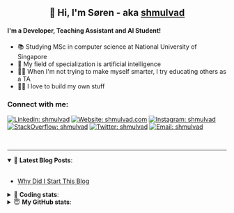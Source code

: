 <h2 align="center">
	👋 Hi, I'm Søren - aka <a href="https://shmulvad.com">shmulvad</a>
</h2>

#### I'm a Developer, Teaching Assistant and AI Student!
- 📚 Studying MSc in computer science at National University of Singapore
- 🧠 My field of specialization is artificial intelligence
- 👨‍🏫 When I'm not trying to make myself smarter, I try educating others as a TA
- 👨‍💻 I love to build my own stuff

### Connect with me:

[![Linkedin: shmulvad](https://img.shields.io/badge/shmulvad-blue?style=flat&logo=Linkedin&logoColor=white)][linkedin]
[![Website: shmulvad.com](https://img.shields.io/badge/shmulvad.com-47CCCC?&style=flat&logo=Google-Chrome&logoColor=white)][website]
[![Instagram: shmulvad](https://img.shields.io/badge/-@shmulvad-purple?style=flat&logo=Instagram&logoColor=white)][instagram]
[![StackOverflow: shmulvad](https://img.shields.io/badge/shmulvad-FE7A16?style=flat&logo=stack-overflow&logoColor=white)][stackOverflow]
[![Twitter: shmulvad](https://img.shields.io/badge/@shmulvad-1ca0f1?style=flat&logo=twitter&logoColor=white)][twitter]
[![Email: shmulvad](https://img.shields.io/badge/shmulvad-D14836?style=flat&logo=gmail&logoColor=white)][mail]

<br />

---

<details open>
 <summary>📕 <b>Latest Blog Posts</b>: </summary>

<br>

<!-- BLOG-POST-LIST:START -->
- [Why Did I Start This Blog](https://shmulvad.com/blog/why-did-start-this-blog)
<!-- BLOG-POST-LIST:END -->

</details>

<!-- --- -->

<details>
 <summary>🤖 <b>Coding stats</b>: </summary>

<br>

<!--START_SECTION:waka-->
**I'm a Night 🦉** 

```text
🌞 Morning    83 commits     ██░░░░░░░░░░░░░░░░░░░░░░░   8.72% 
🌆 Daytime    353 commits    █████████░░░░░░░░░░░░░░░░   37.08% 
🌃 Evening    323 commits    ████████░░░░░░░░░░░░░░░░░   33.93% 
🌙 Night      193 commits    █████░░░░░░░░░░░░░░░░░░░░   20.27%

```


📊 **This Week I Spent My Time On** 

```text
💬 Programming Languages: 
Python                   22 hrs 28 mins      ███████████████░░░░░░░░░░   59.72% 
Other                    5 hrs 2 mins        ███░░░░░░░░░░░░░░░░░░░░░░   13.4% 
HTML                     4 hrs 19 mins       ███░░░░░░░░░░░░░░░░░░░░░░   11.51% 
JavaScript               1 hr 56 mins        █░░░░░░░░░░░░░░░░░░░░░░░░   5.17% 
SQL                      1 hr 27 mins        █░░░░░░░░░░░░░░░░░░░░░░░░   3.89%

🔥 Editors: 
VS Code                  31 hrs 48 mins      █████████████████████░░░░   84.57% 
Zsh                      4 hrs 49 mins       ███░░░░░░░░░░░░░░░░░░░░░░   12.83% 
Sublime Text             58 mins             ░░░░░░░░░░░░░░░░░░░░░░░░░   2.6%

🐱‍💻 Projects: 
overvaagning             14 hrs 35 mins      █████████░░░░░░░░░░░░░░░░   38.79% 
overvaagning-sender      6 hrs 39 mins       ████░░░░░░░░░░░░░░░░░░░░░   17.7% 
ps1                      6 hrs 14 mins       ████░░░░░░░░░░░░░░░░░░░░░   16.58% 
faktanet                 5 hrs 35 mins       ███░░░░░░░░░░░░░░░░░░░░░░   14.86% 
Terminal                 2 hrs 48 mins       █░░░░░░░░░░░░░░░░░░░░░░░░   7.47%

```


 Last Updated on 15/08/2021
<!--END_SECTION:waka-->

</details>

<!-- --- -->

<details>
 <summary>😇 <b>My GitHub stats</b>: </summary>

<br>

<img align="left" alt="shmulvad's Github Stats" src="https://github-readme-stats.vercel.app/api?username=shmulvad&show_icons=true&hide_border=true" />

</details>



[website]: https://shmulvad.com
[twitter]: https://twitter.com/shmulvad
[linkedin]: https://linkedin.com/in/shmulvad
[instagram]: https://instagram.com/shmulvad
[stackOverflow]: https://stackoverflow.com/users/9248793/shmulvad
[mail]: mailto:shmulvad@gmail.com
[github]: https://github.com/shmulvad

